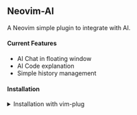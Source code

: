 ## Neovim-AI

A Neovim simple plugin to integrate with AI.

#### Current Features

- AI Chat in floating window
- AI Code explanation
- Simple history management

#### Installation

<details>
<summary>Installation with vim-plug</summary>

```vim
call plug#begin()

Plug 'kiminandayo19/nvim-ai'

call plug#end()

lua << EOF
require('nvim_ai').setup({
  config = {
    api_url = os.getenv("AI_MODEL_URL"),
    api_key = os.getenv("YOUR_AI_API_KEY"),
    model = "YOUR_AI_MODEL"
  },
  system_role = "You are a helpful AI Assistant",
  max_conversation_history_len = 10,
})
EOF
```
</details>
